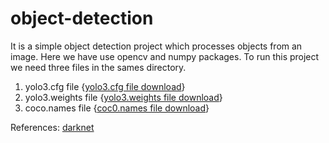 # object-detection


It is a simple object detection project which processes objects from an image.
Here we have use opencv and numpy packages.
To run this project we need three files in the sames directory.
1. yolo3.cfg file {[yolo3.cfg file download](https://github.com/opencv/opencv_extra/blob/master/testdata/dnn/yolov3.cfg)}
2. yolo3.weights file {[yolo3.weights file download](https://pjreddie.com/media/files/yolov3.weights)}
3. coco.names file {[coc0.names file download](https://github.com/pjreddie/darknet/blob/master/data/coco.names)}

References:
[darknet](https://github.com/pjreddie)